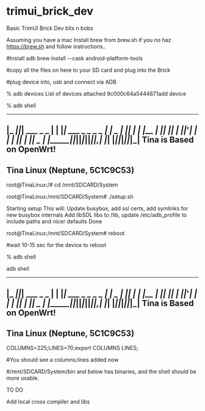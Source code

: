 # trimui_brick_dev
Basic TrimUI Brick Dev bits n bobs


Assuming you have a mac
Install brew from brew.sh if you no haz
https://brew.sh and follow instructions..

#Install adb
brew install --cask android-platform-tools


#copy all the files on here to your SD card and plug into the Brick


#plug device into, usb and connect via ADB

% adb devices
List of devices attached
9c000c64a5444871add	device

% adb shell
 _____  _              __     _
|_   _||_| ___  _ _   |  |   |_| ___  _ _  _ _
  | |   _ |   ||   |  |  |__ | ||   || | ||_'_|
  | |  | || | || _ |  |_____||_||_|_||___||_,_|
  |_|  |_||_|_||_|_|  Tina is Based on OpenWrt!
 ----------------------------------------------
 Tina Linux (Neptune, 5C1C9C53)
 ----------------------------------------------

root@TinaLinux:/#  cd /mnt/SDCARD/System

root@TinaLinux:/mnt/SDCARD/System# ./setup.sh 


Starting setup
This will:
Update busybox, add ssl certs, add symlinks for new busybox internals
Add libSDL libs to /lib, update /etc/adb_profile to include paths and nicer defaults
Done



root@TinaLinux:/mnt/SDCARD/System# reboot


#wait 10-15 sec for the device to reboot

% adb shell

adb shell
 _____  _              __     _
|_   _||_| ___  _ _   |  |   |_| ___  _ _  _ _
  | |   _ |   ||   |  |  |__ | ||   || | ||_'_|
  | |  | || | || _ |  |_____||_||_|_||___||_,_|
  |_|  |_||_|_||_|_|  Tina is Based on OpenWrt!
 ----------------------------------------------
 Tina Linux (Neptune, 5C1C9C53)
 ----------------------------------------------
COLUMNS=225;LINES=70;export COLUMNS LINES;


#You should see a columns;lines added now

#/mnt/SDCARD/System/bin and below has binaries, and the shell should be more usable.

TO DO

Add local cross compiler and libs


